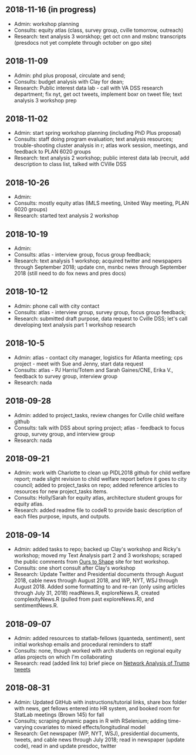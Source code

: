 ## 2018-11-16 (in progress)
* Admin: workshop planning
* Consults: equity atlas (class, survey group, cville tomorrow, outreach)
* Research: text analysis 3 worskhop; get oct cnn and msbnc transcripts (presdocs not yet complete through october on gpo site)

## 2018-11-09
* Admin: phd plus proposal, circulate and send; 
* Consults: budget analysis with Clay for dean; 
* Research: Public interest data lab - call with VA DSS research department; fix nyt, get oct tweets, implement boxr on tweet file; text analysis 3 workshop prep

## 2018-11-02
* Admin: start spring workshop planning (including PhD Plus proposal)
* Consults: staff doing program evaluation; text analysis resources; trouble-shooting cluster analysis in r; atlas work session, meetings, and feedback to PLAN 6020 groups
* Research: text analysis 2 workshop; public interest data lab (recruit, add description to class list, talked with CVille DSS

## 2018-10-26
* Admin:
* Consults: mostly equity atlas (IMLS meeting, United Way meeting, PLAN 6020 groups)
* Research: started text analysis 2 workshop

## 2018-10-19
* Admin:
* Consults: atlas - interview group, focus group feedback; 
* Research: text analysis 1 workshop; acquired twitter and newspapers through September 2018; update cnn, msnbc news through September 2018 (still need to do fox news and pres docs)

## 2018-10-12
* Admin: phone call with city contact
* Consults: atlas - interview group, survey group, focus group feedback; 
* Research: submitted draft purpose, data request to Cville DSS; let's call developing text analysis part 1 workshop research

## 2018-10-5
* Admin: atlas - contact city manager, logistics for Atlanta meeting; cps project - meet with Sue and Jenny, start data request
* Consults: atlas - PJ Harris/Totem and Sarah Gaines/CNE, Erika V., feedback to survey group, interview group
* Research: nada

## 2018-09-28
* Admin: added to project_tasks, review changes for Cville child welfare github
* Consults: talk with DSS about spring project; atlas - feedback to focus group, survey group, and interview group
* Research: nada

## 2018-09-21
* Admin: work with Charlotte to clean up PIDL2018 github for child welfare report; made slight revision to child welfare report before it goes to city council; added to project_tasks on repo; added reference articles to resources for new project_tasks items.
* Consults: Holly/Sarah for equity atlas, architecture student groups for equity atlas.
* Research: added readme file to codeR to provide basic description of each files purpose, inputs, and outputs.

## 2018-09-14
* Admin: added tasks to repo; backed up Clay's workshop and Ricky's workshop; moved my Text Analysis part 2 and 3 workshops; scraped the public comments from [Ours to Shape](https://ourstoshape.virginia.edu/) site for text workshop.
* Consults: one short consult after Clay's workshop
* Research: Update Twitter and Presidential documents through August 2018, cable news through August 2018, and WP, NYT, WSJ through August 2018. Added some formatting to and re-ran (only using articles through July 31, 2018) readNews.R, exploreNews.R, created complexityNews.R (pulled from past exploreNews.R), and sentimentNews.R.

## 2018-09-07
* Admin: added resources to statlab-fellows (quanteda, sentiment), sent initial workshop emails and procedural reminders to staff
* Consults: none, though worked with arch students on regional equity atlas projects on which I'm collaborating
* Research: read (added link to) brief piece on [Network Analysis of Trump tweets](https://anthonybonato.com/2018/08/01/the-math-behind-trumps-tweets/)

## 2018-08-31
* Admin: Updated GitHub with instructions/tutorial links, share box folder with news, get fellows entered into HR system, and booked room for StatLab meetings (Brown 145) for fall
* Consults; scraping dynamic pages in R with RSelenium; adding time-varying covariates to mixed effects/longitudinal model
* Research: Get newspaper (WP, NYT, WSJ), presidential documents, tweets, and cable news through July 2018; read in newspaper (update code), read in and update presdoc, twitter
